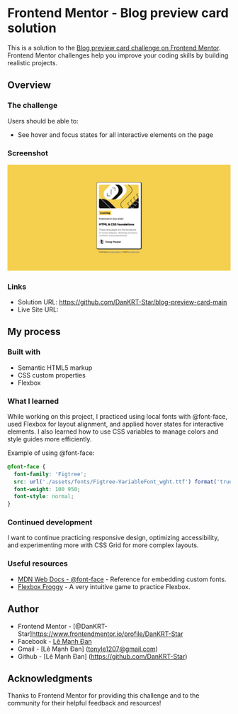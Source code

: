 
# Frontend Mentor - Blog preview card solution

This is a solution to the [Blog preview card challenge on Frontend Mentor](https://www.frontendmentor.io/challenges/blog-preview-card-ckPaj01IcS). Frontend Mentor challenges help you improve your coding skills by building realistic projects.

## Overview

### The challenge

Users should be able to:

- See hover and focus states for all interactive elements on the page

### Screenshot

![Design preview for the Blog preview card coding challenge](./assets/images/Screenshot%202025-07-07%20134214.jpg)

### Links

- Solution URL: https://github.com/DanKRT-Star/blog-preview-card-main
- Live Site URL: <!-- Add live site URL here -->

## My process

### Built with

- Semantic HTML5 markup
- CSS custom properties
- Flexbox

### What I learned

While working on this project, I practiced using local fonts with @font-face, used Flexbox for layout alignment, and applied hover states for interactive elements. I also learned how to use CSS variables to manage colors and style guides more efficiently.

Example of using @font-face:

```css
@font-face {
  font-family: 'Figtree';
  src: url('./assets/fonts/Figtree-VariableFont_wght.ttf') format('truetype');
  font-weight: 100 950;
  font-style: normal;
}
```

### Continued development

I want to continue practicing responsive design, optimizing accessibility, and experimenting more with CSS Grid for more complex layouts.

### Useful resources

- [MDN Web Docs - @font-face](https://developer.mozilla.org/en-US/docs/Web/CSS/@font-face) - Reference for embedding custom fonts.
- [Flexbox Froggy](https://flexboxfroggy.com/) - A very intuitive game to practice Flexbox.

## Author

- Frontend Mentor - [@DanKRT-Star]https://www.frontendmentor.io/profile/DanKRT-Star
- Facebook - [Lê Mạnh Đan](https://www.facebook.com/le.manh.an.887330)
- Gmail - [Lê Mạnh Đan] (tonyle1207@gmail.com)
- Github - [Lê Mạnh Đan] (https://github.com/DanKRT-Star)

## Acknowledgments

Thanks to Frontend Mentor for providing this challenge and to the community for their helpful feedback and resources!

